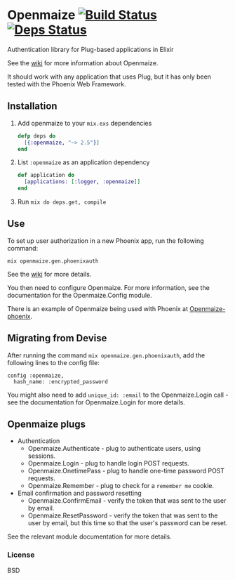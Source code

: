 # Openmaize [![Build Status](https://travis-ci.org/riverrun/openmaize.svg?branch=master)](https://travis-ci.org/riverrun/openmaize) [![Deps Status](https://beta.hexfaktor.org/badge/all/github/riverrun/openmaize.svg)](https://beta.hexfaktor.org/github/riverrun/openmaize)

Authentication library for Plug-based applications in Elixir

See the [wiki](https://github.com/riverrun/openmaize/wiki) for more
information about Openmaize.

It should work with any application that uses Plug, but it has only been
tested with the Phoenix Web Framework.

## Installation

1. Add openmaize to your `mix.exs` dependencies

    ```elixir
    defp deps do
      [{:openmaize, "~> 2.5"}]
    end
    ```

2. List `:openmaize` as an application dependency

    ```elixir
    def application do
      [applications: [:logger, :openmaize]]
    end
    ```

3. Run `mix do deps.get, compile`

## Use

To set up user authorization in a new Phoenix app, run the following command:

    mix openmaize.gen.phoenixauth

See the [wiki](https://github.com/riverrun/openmaize/wiki/Openmaize-with-a-new-phoenix-project)
for more details.

You then need to configure Openmaize. For more information, see the documentation
for the Openmaize.Config module.

There is an example of Openmaize being used with Phoenix at
[Openmaize-phoenix](https://github.com/riverrun/openmaize-phoenix).

## Migrating from Devise

After running the command `mix openmaize.gen.phoenixauth`, add the
following lines to the config file:

    config :openmaize,
      hash_name: :encrypted_password

You might also need to add `unique_id: :email` to the Openmaize.Login
call - see the documentation for Openmaize.Login for more details.

## Openmaize plugs

  * Authentication
    * Openmaize.Authenticate - plug to authenticate users, using sessions.
    * Openmaize.Login - plug to handle login POST requests.
    * Openmaize.OnetimePass - plug to handle one-time password POST requests.
    * Openmaize.Remember - plug to check for a `remember me` cookie.
  * Email confirmation and password resetting
    * Openmaize.ConfirmEmail - verify the token that was sent to the user by email.
    * Openmaize.ResetPassword - verify the token that was sent to the user by email,
    but this time so that the user's password can be reset.

See the relevant module documentation for more details.

### License

BSD

